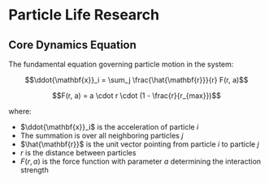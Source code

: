 # Particle Life Research

## Core Dynamics Equation

The fundamental equation governing particle motion in the system:

$$\ddot{\mathbf{x}}_i = \sum_j \frac{\hat{\mathbf{r}}}{r} F(r, a)$$

$$F(r, a) = a \cdot r \cdot (1 -
  \frac{r}{r_{max}})$$

where:
- $\ddot{\mathbf{x}}_i$ is the acceleration of particle $i$
- The summation is over all neighboring particles $j$
- $\hat{\mathbf{r}}$ is the unit vector pointing from particle $i$ to particle $j$
- $r$ is the distance between particles
- $F(r, a)$ is the force function with parameter $a$ determining the interaction strength